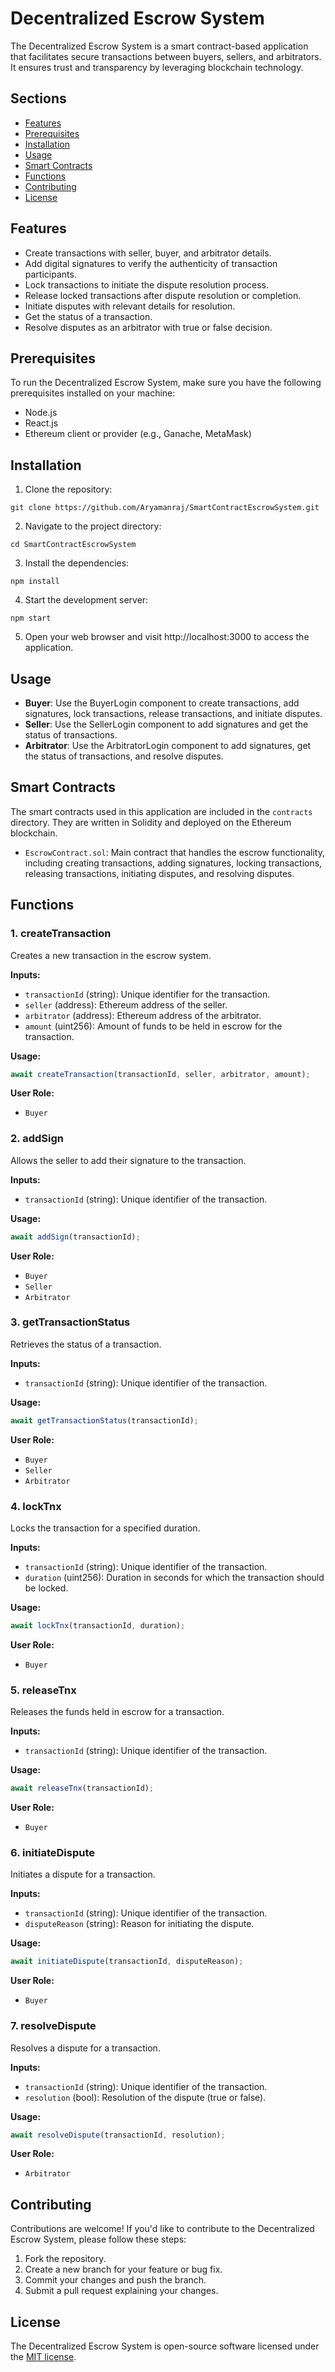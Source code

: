 # Decentralized Escrow System

The Decentralized Escrow System is a smart contract-based application that facilitates secure transactions between buyers, sellers, and arbitrators. It ensures trust and transparency by leveraging blockchain technology.

## Sections

- [Features](#features)
- [Prerequisites](#prerequisites)
- [Installation](#installation)
- [Usage](#usage)
- [Smart Contracts](#smart-contracts)
- [Functions](#functions)
- [Contributing](#contributing)
- [License](#license)


## Features

- Create transactions with seller, buyer, and arbitrator details.
- Add digital signatures to verify the authenticity of transaction participants.
- Lock transactions to initiate the dispute resolution process.
- Release locked transactions after dispute resolution or completion.
- Initiate disputes with relevant details for resolution.
- Get the status of a transaction.
- Resolve disputes as an arbitrator with true or false decision.

## Prerequisites

To run the Decentralized Escrow System, make sure you have the following prerequisites installed on your machine:

- Node.js
- React.js
- Ethereum client or provider (e.g., Ganache, MetaMask)

## Installation

1. Clone the repository:

```console
git clone https://github.com/Aryamanraj/SmartContractEscrowSystem.git
```
2. Navigate to the project directory:
```console
cd SmartContractEscrowSystem
```
3. Install the dependencies:
```console
npm install
```
4. Start the development server:
```console
npm start
```

5. Open your web browser and visit http://localhost:3000 to access the application.

## Usage

- **Buyer**: Use the BuyerLogin component to create transactions, add signatures, lock transactions, release transactions, and initiate disputes.
- **Seller**: Use the SellerLogin component to add signatures and get the status of transactions.
- **Arbitrator**: Use the ArbitratorLogin component to add signatures, get the status of transactions, and resolve disputes.

## Smart Contracts

The smart contracts used in this application are included in the `contracts` directory. They are written in Solidity and deployed on the Ethereum blockchain.

- `EscrowContract.sol`: Main contract that handles the escrow functionality, including creating transactions, adding signatures, locking transactions, releasing transactions, initiating disputes, and resolving disputes.

## Functions

### 1. createTransaction

Creates a new transaction in the escrow system.

**Inputs:**
- `transactionId` (string): Unique identifier for the transaction.
- `seller` (address): Ethereum address of the seller.
- `arbitrator` (address): Ethereum address of the arbitrator.
- `amount` (uint256): Amount of funds to be held in escrow for the transaction.

**Usage:**
```javascript
await createTransaction(transactionId, seller, arbitrator, amount);
```

**User Role:**
- `Buyer`


### 2. addSign
Allows the seller to add their signature to the transaction.

**Inputs:**
- `transactionId` (string): Unique identifier of the transaction.

**Usage:**

```javascript
await addSign(transactionId);
```

**User Role:**
- `Buyer`
- `Seller`
- `Arbitrator`


### 3. getTransactionStatus
Retrieves the status of a transaction.

**Inputs:**
- `transactionId` (string): Unique identifier of the transaction.

**Usage:**
```javascript
await getTransactionStatus(transactionId);
```

**User Role:**
- `Buyer`
- `Seller`
- `Arbitrator`


### 4. lockTnx
Locks the transaction for a specified duration.

**Inputs:**
- `transactionId` (string): Unique identifier of the transaction.
- `duration` (uint256): Duration in seconds for which the transaction should be locked.

**Usage:**
```javascript
await lockTnx(transactionId, duration);
```

**User Role:**
- `Buyer`

### 5. releaseTnx
Releases the funds held in escrow for a transaction.

**Inputs:**
- `transactionId` (string): Unique identifier of the transaction.

**Usage:**
```javascript
await releaseTnx(transactionId);
```
**User Role:**
- `Buyer`

### 6. initiateDispute
Initiates a dispute for a transaction.

**Inputs:**
- `transactionId` (string): Unique identifier of the transaction.
- `disputeReason` (string): Reason for initiating the dispute.

**Usage:**
```javascript
await initiateDispute(transactionId, disputeReason);
```
**User Role:**
- `Buyer`

### 7. resolveDispute
Resolves a dispute for a transaction.

**Inputs:**
- `transactionId` (string): Unique identifier of the transaction.
- `resolution` (bool): Resolution of the dispute (true or false).

**Usage:**
```javascript
await resolveDispute(transactionId, resolution);
```

**User Role:**
- `Arbitrator`


## Contributing

Contributions are welcome! If you'd like to contribute to the Decentralized Escrow System, please follow these steps:

1. Fork the repository.
2. Create a new branch for your feature or bug fix.
3. Commit your changes and push the branch.
4. Submit a pull request explaining your changes.

## License

The Decentralized Escrow System is open-source software licensed under the [MIT license](LICENSE).

